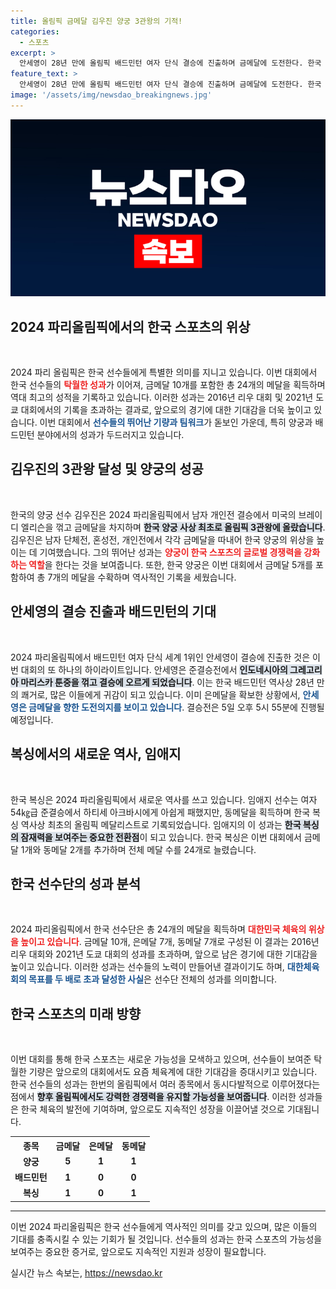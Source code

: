 ```yaml
---
title: 올림픽 금메달 김우진 양궁 3관왕의 기적!
categories:
  - 스포츠
excerpt: >
  안세영이 28년 만에 올림픽 배드민턴 여자 단식 결승에 진출하며 금메달에 도전한다. 한국 양궁도 김우진의 활약으로 금메달 10개로 메달 수를 대폭 늘렸다! 클릭해 자세한 소식을 확인하세요!
feature_text: >
  안세영이 28년 만에 올림픽 배드민턴 여자 단식 결승에 진출하며 금메달에 도전한다. 한국 양궁도 김우진의 활약으로 금메달 10개로 메달 수를 대폭 늘렸다! 클릭해 자세한 소식을 확인하세요!
image: '/assets/img/newsdao_breakingnews.jpg'
---
```


<p><img src="/assets/img/newsdao_breakingnews.jpg" alt="firstkoreanews 속보" /></p>

<h2 data-ke-size="size26">2024 파리올림픽에서의 한국 스포츠의 위상</h2>

<p data-ke-size="size16">&nbsp;</p>

<p>2024 파리 올림픽은 한국 선수들에게 특별한 의미를 지니고 있습니다. 이번 대회에서 한국 선수들의 <b><span style="color: #ee2323;">탁월한 성과</span></b>가 이어져, 금메달 10개를 포함한 총 24개의 메달을 획득하며 역대 최고의 성적을 기록하고 있습니다. 이러한 성과는 2016년 리우 대회 및 2021년 도쿄 대회에서의 기록을 초과하는 결과로, 앞으로의 경기에 대한 기대감을 더욱 높이고 있습니다. 이번 대회에서 <b><span style="color: #1a5490;">선수들의 뛰어난 기량과 팀워크</span></b>가 돋보인 가운데, 특히 양궁과 배드민턴 분야에서의 성과가 두드러지고 있습니다.</p>

<h2 data-ke-size="size26">김우진의 3관왕 달성 및 양궁의 성공</h2>

<p data-ke-size="size16">&nbsp;</p>

<p>한국의 양궁 선수 김우진은 2024 파리올림픽에서 남자 개인전 결승에서 미국의 브레이디 엘리슨을 꺾고 금메달을 차지하며 <b><span style="background-color: #21538527;">한국 양궁 사상 최초로 올림픽 3관왕에 올랐습니다</span></b>. 김우진은 남자 단체전, 혼성전, 개인전에서 각각 금메달을 따내어 한국 양궁의 위상을 높이는 데 기여했습니다. 그의 뛰어난 성과는 <b><span style="color: #ee2323;">양궁이 한국 스포츠의 글로벌 경쟁력을 강화하는 역할</span></b>을 한다는 것을 보여줍니다. 또한, 한국 양궁은 이번 대회에서 금메달 5개를 포함하여 총 7개의 메달을 수확하며 역사적인 기록을 세웠습니다.</p>

<h2 data-ke-size="size26">안세영의 결승 진출과 배드민턴의 기대</h2>

<p data-ke-size="size16">&nbsp;</p>

<p>2024 파리올림픽에서 배드민턴 여자 단식 세계 1위인 안세영이 결승에 진출한 것은 이번 대회의 또 하나의 하이라이트입니다. 안세영은 준결승전에서 <b><span style="background-color: #21538527;">인도네시아의 그레고리아 마리스카 툰중을 꺾고 결승에 오르게 되었습니다</span></b>. 이는 한국 배드민턴 역사상 28년 만의 쾌거로, 많은 이들에게 귀감이 되고 있습니다. 이미 은메달을 확보한 상황에서, <b><span style="color: #1a5490;">안세영은 금메달을 향한 도전의지를 보이고 있습니다</span></b>. 결승전은 5일 오후 5시 55분에 진행될 예정입니다.</p>

<h2 data-ke-size="size26">복싱에서의 새로운 역사, 임애지</h2>

<p data-ke-size="size16">&nbsp;</p>

<p>한국 복싱은 2024 파리올림픽에서 새로운 역사를 쓰고 있습니다. 임애지 선수는 여자 54㎏급 준결승에서 하티세 아크바시에게 아쉽게 패했지만, 동메달을 획득하며 한국 복싱 역사상 최초의 올림픽 메달리스트로 기록되었습니다. 임애지의 이 성과는 <b><span style="background-color: #21538527;">한국 복싱의 잠재력을 보여주는 중요한 전환점</span></b>이 되고 있습니다. 한국 복싱은 이번 대회에서 금메달 1개와 동메달 2개를 추가하며 전체 메달 수를 24개로 늘렸습니다.</p>

<h2 data-ke-size="size26">한국 선수단의 성과 분석</h2>

<p data-ke-size="size16">&nbsp;</p>

<p>2024 파리올림픽에서 한국 선수단은 총 24개의 메달을 획득하며 <b><span style="color: #ee2323;">대한민국 체육의 위상을 높이고 있습니다</span></b>. 금메달 10개, 은메달 7개, 동메달 7개로 구성된 이 결과는 2016년 리우 대회와 2021년 도쿄 대회의 성과를 초과하며, 앞으로 남은 경기에 대한 기대감을 높이고 있습니다. 이러한 성과는 선수들의 노력이 만들어낸 결과이기도 하며, <b><span style="color: #1a5490;">대한체육회의 목표를 두 배로 초과 달성한 사실</span></b>은 선수단 전체의 성과를 의미합니다.</p>

<h2 data-ke-size="size26">한국 스포츠의 미래 방향</h2>

<p data-ke-size="size16">&nbsp;</p>

<p>이번 대회를 통해 한국 스포츠는 새로운 가능성을 모색하고 있으며, 선수들이 보여준 탁월한 기량은 앞으로의 대회에서도 요즘 체육계에 대한 기대감을 증대시키고 있습니다. 한국 선수들의 성과는 한번의 올림픽에서 여러 종목에서 동시다발적으로 이루어졌다는 점에서 <b><span style="background-color: #21538527;">향후 올림픽에서도 강력한 경쟁력을 유지할 가능성을 보여줍니다</span></b>. 이러한 성과들은 한국 체육의 발전에 기여하며, 앞으로도 지속적인 성장을 이끌어낼 것으로 기대됩니다.</p>

<table style="width: 100%; height: auto;">
    <tr>
        <th style="text-align: center;">종목</th>
        <th style="text-align: center;">금메달</th>
        <th style="text-align: center;">은메달</th>
        <th style="text-align: center;">동메달</th>
    </tr>
    <tr>
        <td style="text-align: center; height: 17px;"><b>양궁</b></td>
        <td style="text-align: center; height: 17px;"><b>5</b></td>
        <td style="text-align: center; height: 17px;"><b>1</b></td>
        <td style="text-align: center; height: 17px;"><b>1</b></td>
    </tr>
    <tr>
        <td style="text-align: center; height: 17px;"><b>배드민턴</b></td>
        <td style="text-align: center; height: 17px;"><b>1</b></td>
        <td style="text-align: center; height: 17px;"><b>0</b></td>
        <td style="text-align: center; height: 17px;"><b>0</b></td>
    </tr>
    <tr>
        <td style="text-align: center; height: 17px;"><b>복싱</b></td>
        <td style="text-align: center; height: 17px;"><b>1</b></td>
        <td style="text-align: center; height: 17px;"><b>0</b></td>
        <td style="text-align: center; height: 17px;"><b>1</b></td>
    </tr>
</table>

<hr>

<p>이번 2024 파리올림픽은 한국 선수들에게 역사적인 의미를 갖고 있으며, 많은 이들의 기대를 충족시킬 수 있는 기회가 될 것입니다. 선수들의 성과는 한국 스포츠의 가능성을 보여주는 중요한 증거로, 앞으로도 지속적인 지원과 성장이 필요합니다.</p>
실시간 뉴스 속보는, <a href="https://newsdao.kr" rel="dofollow">https://newsdao.kr</a>


